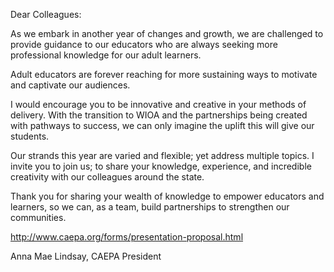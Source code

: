 Dear Colleagues:

As we embark in another year of changes and growth, we are challenged to provide guidance to our educators who are always seeking more professional knowledge for our adult learners.

Adult educators are forever reaching for more sustaining ways to motivate and captivate our audiences.

I would encourage you to be innovative and creative in your methods of delivery. With the transition to WIOA and the partnerships being created with pathways to success, we can only imagine the uplift this will give our students.

Our strands this year are varied and flexible; yet address multiple topics. I invite you to join us; to share your knowledge, experience, and incredible creativity with our colleagues around the state.

Thank you for sharing your wealth of knowledge to empower educators and learners, so we can, as a team, build partnerships to strengthen our communities.

http://www.caepa.org/forms/presentation-proposal.html

Anna Mae Lindsay, CAEPA President
